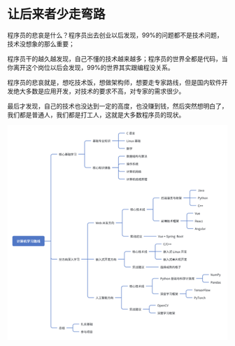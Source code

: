 # 让后来者少走弯路

程序员的悲哀是什么？程序员出去创业以后发现，99%的问题都不是技术问题，技术没想象的那么重要；

程序员干的越久越发现，自己不懂的技术越来越多；程序员的世界全都是代码，当你离开这个岗位以后会发现，99%的世界其实跟编程没关系。

程序员的悲哀就是，想吃技术饭，想做架构师，想要走专家路线，但是国内软件开发绝大多数是应用开发，对技术的要求不高，对专家的需求很少。

最后才发现，自己的技术也没达到一定的高度，也没赚到钱，然后突然想明白了，我们都是普通人，我们都是打工人，这就是大多数程序员的现状。

![编程学习路线](./编程学习路线.png)
